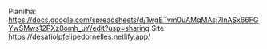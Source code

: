 Planilha: https://docs.google.com/spreadsheets/d/1wgETvm0uAMqMAsj7lnASx66FGYwSMws12PXz8omh_uY/edit?usp=sharing
Site: https://desafiolpfelipedornelles.netlify.app/
